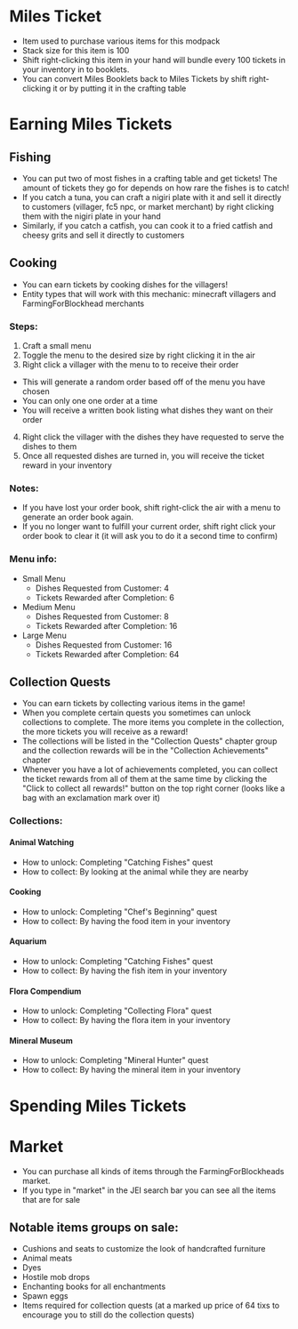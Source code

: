 # Miles Ticket

- Item used to purchase various items for this modpack
- Stack size for this item is 100
- Shift right-clicking this item in your hand will bundle every 100 tickets in your inventory in to booklets.
- You can convert Miles Booklets back to Miles Tickets by shift right-clicking it or by putting it in the crafting table

# Earning Miles Tickets

## Fishing

- You can put two of most fishes in a crafting table and get tickets! The amount of tickets they go for depends on how rare the fishes is to catch!
- If you catch a tuna, you can craft a nigiri plate with it and sell it directly to customers (villager, fc5 npc, or market merchant) by right clicking them with the nigiri plate in your hand
- Similarly, if you catch a catfish, you can cook it to a fried catfish and cheesy grits and sell it directly to customers

## Cooking

- You can earn tickets by cooking dishes for the villagers!
- Entity types that will work with this mechanic: minecraft villagers and FarmingForBlockhead merchants

### Steps:

1. Craft a small menu
2. Toggle the menu to the desired size by right clicking it in the air
3. Right click a villager with the menu to to receive their order

- This will generate a random order based off of the menu you have chosen
- You can only one one order at a time
- You will receive a written book listing what dishes they want on their order

4. Right click the villager with the dishes they have requested to serve the dishes to them
5. Once all requested dishes are turned in, you will receive the ticket reward in your inventory

### Notes:

- If you have lost your order book, shift right-click the air with a menu to generate an order book again.
- If you no longer want to fulfill your current order, shift right click your order book to clear it (it will ask you to do it a second time to confirm)

### Menu info:

- Small Menu
  - Dishes Requested from Customer: 4
  - Tickets Rewarded after Completion: 6
- Medium Menu
  - Dishes Requested from Customer: 8
  - Tickets Rewarded after Completion: 16
- Large Menu
  - Dishes Requested from Customer: 16
  - Tickets Rewarded after Completion: 64

## Collection Quests

- You can earn tickets by collecting various items in the game!
- When you complete certain quests you sometimes can unlock collections to complete. The more items you complete in the collection, the more tickets you will receive as a reward!
- The collections will be listed in the "Collection Quests" chapter group and the collection rewards will be in the "Collection Achievements" chapter
- Whenever you have a lot of achievements completed, you can collect the ticket rewards from all of them at the same time by clicking the "Click to collect all rewards!" button on the top right corner (looks like a bag with an exclamation mark over it)

### Collections:

#### Animal Watching

- How to unlock: Completing "Catching Fishes" quest
- How to collect: By looking at the animal while they are nearby

#### Cooking

- How to unlock: Completing "Chef's Beginning" quest
- How to collect: By having the food item in your inventory

#### Aquarium

- How to unlock: Completing "Catching Fishes" quest
- How to collect: By having the fish item in your inventory

#### Flora Compendium

- How to unlock: Completing "Collecting Flora" quest
- How to collect: By having the flora item in your inventory

#### Mineral Museum

- How to unlock: Completing "Mineral Hunter" quest
- How to collect: By having the mineral item in your inventory

# Spending Miles Tickets

# Market

- You can purchase all kinds of items through the FarmingForBlockheads market.
- If you type in "market" in the JEI search bar you can see all the items that are for sale

## Notable items groups on sale:

- Cushions and seats to customize the look of handcrafted furniture
- Animal meats
- Dyes
- Hostile mob drops
- Enchanting books for all enchantments
- Spawn eggs
- Items required for collection quests (at a marked up price of 64 tixs to encourage you to still do the collection quests)
